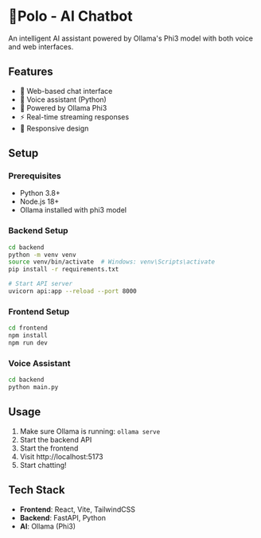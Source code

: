 # 🤖Polo - AI Chatbot

An intelligent AI assistant powered by Ollama's Phi3 model with both voice and web interfaces.

## Features
- 💬 Web-based chat interface
- 🎤 Voice assistant (Python)
- 🤖 Powered by Ollama Phi3
- ⚡ Real-time streaming responses
- 📱 Responsive design

## Setup

### Prerequisites
- Python 3.8+
- Node.js 18+
- Ollama installed with phi3 model

### Backend Setup
```bash
cd backend
python -m venv venv
source venv/bin/activate  # Windows: venv\Scripts\activate
pip install -r requirements.txt

# Start API server
uvicorn api:app --reload --port 8000
```

### Frontend Setup
```bash
cd frontend
npm install
npm run dev
```

### Voice Assistant
```bash
cd backend
python main.py
```

## Usage
1. Make sure Ollama is running: `ollama serve`
2. Start the backend API
3. Start the frontend
4. Visit http://localhost:5173
5. Start chatting!

## Tech Stack
- **Frontend**: React, Vite, TailwindCSS
- **Backend**: FastAPI, Python
- **AI**: Ollama (Phi3)

